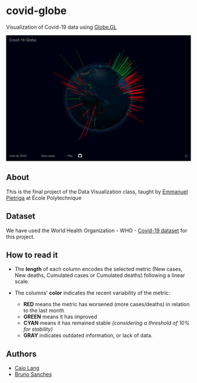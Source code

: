 # covid-globe
Visualization of Covid-19 data using [Globe.GL](https://github.com/vasturiano/globe.gl)

![Screenshot of the 3D Covid-19 globe visualization.](./img/screenshot.png)

## About
This is the final project of the Data Visualization class, taught by [Emmanuel Pietriga](https://pages.saclay.inria.fr/emmanuel.pietriga/) at École Polytechnique

## Dataset
We have used the World Health Organization - WHO - [Covid-19 dataset](https://covid19.who.int/) for this project.

## How to read it
- The **length** of each column encodes the selected metric (New cases, New deaths, Cumulated cases or Cumulated deaths) following a linear scale.

- The columns' **color** indicates the recent variability of the metric:
    - **RED** means the metric has worsened (more cases/deaths) in relation to the last month
    - **GREEN** means it has improved
    - **CYAN** means it has remained stable *(considering a threshold of 10% for stability)*
    - **GRAY** indicates outdated information, or lack of data.
      
## Authors
- [Caio Lang](https://github.com/caiolang)
- [Bruno Sanches](https://github.com/brunosanches)